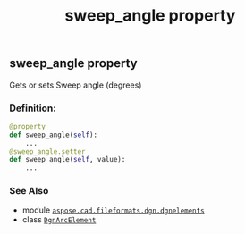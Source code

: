 ﻿---
title: sweep_angle property
second_title: Aspose.CAD for Python via .NET API References
description: 
type: docs
weight: 140
url: /python-net/aspose.cad.fileformats.dgn.dgnelements/dgnarcelement/sweep_angle/
is_root: false
---

## sweep_angle property


Gets or sets Sweep angle (degrees)
### Definition:
```python
@property
def sweep_angle(self):
    ...
@sweep_angle.setter
def sweep_angle(self, value):
    ...
```

### See Also
* module [`aspose.cad.fileformats.dgn.dgnelements`](../../)
* class [`DgnArcElement`](/cad/python-net/aspose.cad.fileformats.dgn.dgnelements/dgnarcelement)
